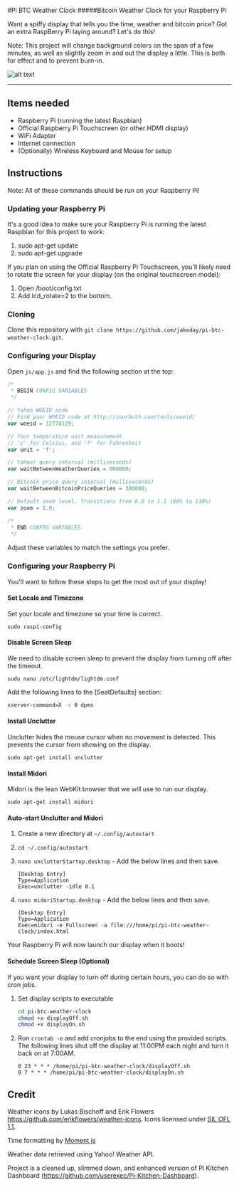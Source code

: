 #Pi BTC Weather Clock
#####Bitcoin Weather Clock for your Raspberry Pi

Want a spiffy display that tells you the time, weather and bitcoin price? Got an extra RaspBerry Pi laying around? Let's do this!

Note: This project will change background colors on the span of a few minutes, as well as slightly zoom in and out the display a little. This is both for effect and to prevent burn-in.

![alt text](http://s32.postimg.org/5ffoae6xx/pibtcweatherclock.png "Pi BTC Weather Clock")

* * *

## Items needed

+ Raspberry Pi (running the latest Raspbian)
+ Official Raspberry Pi Touchscreen (or other HDMI display)
+ WiFi Adapter
+ Internet connection
+ (Optionally) Wireless Keyboard and Mouse for setup

## Instructions

Note: All of these commands should be run on your Raspberry Pi!

### Updating your Raspberry Pi

It's a good idea to make sure your Raspberry Pi is running the latest Raspbian for this project to work:

1. sudo apt-get update
2. sudo apt-get upgrade

If you plan on using the Official Raspberry Pi Touchscreen, you'll likely need to rotate the screen for your display (on the original touchscreen model):

1. Open /boot/config.txt
2. Add lcd_rotate=2 to the bottom.


### Cloning

Clone this repository with `git clone https://github.com/jakeday/pi-btc-weather-clock.git`.


### Configuring your Display

Open `js/app.js` and find the following section at the top:

```javascript
/*
 * BEGIN CONFIG VARIABLES
 */

// Yahoo WOEID code
// Find your WOEID code at http://zourbuth.com/tools/woeid/
var woeid = 12774129;

// Your temperature unit measurement
// 'c' for Celcius, and 'f' for Fahrenheit
var unit = 'f';

// Yahoo! query interval (milliseconds)
var waitBetweenWeatherQueries = 900000;

// Bitcoin price query interval (milliseconds)
var waitBetweenBitcoinPriceQueries = 300000;

// Default zoom level. Transitions from 0.9 to 1.1 (90% to 110%)
var zoom = 1.0;

/*
 * END CONFIG VARIABLES
 */
```

Adjust these variables to match the settings you prefer.

### Configuring your Raspberry Pi

You'll want to follow these steps to get the most out of your display!

#### Set Locale and Timezone

Set your locale and timezone so your time is correct.

`sudo raspi-config`

#### Disable Screen Sleep

We need to disable screen sleep to prevent the display from turning off after the timeout.

`sudo nano /etc/lightdm/lightdm.conf`

Add the following lines to the [SeatDefaults] section:

```bash
xserver-command=X -s 0 dpms
```

#### Install Unclutter

Unclutter hides the mouse cursor when no movement is detected. This prevents the cursor from showing on the display.

`sudo apt-get install unclutter`

#### Install Midori

Midori is the lean WebKit browser that we will use to run our display.

`sudo apt-get install midori`

#### Auto-start Unclutter and Midori

1. Create a new directory at `~/.config/autostart`
2. `cd ~/.config/autostart`
3. `nano unclutterStartup.desktop` - Add the below lines and then save.

	```
	[Desktop Entry]
	Type=Application
	Exec=unclutter -idle 0.1
	```
5. `nano midoriStartup.desktop` - Add the below lines and then save.

	```
	[Desktop Entry]
	Type=Application
	Exec=midori -e Fullscreen -a file:///home/pi/pi-btc-weather-clock/index.html
	```

Your Raspberry Pi will now launch our display when it boots!

#### Schedule Screen Sleep (Optional)

If you want your display to turn off during certain hours, you can do so with cron jobs.

1. Set display scripts to executable
	
	```bash
	cd pi-btc-weather-clock
	chmod +x displayOff.sh
	chmod +x displayOn.sh
	```

2. Run `crontab -e` and add cronjobs to the end using the provided scripts. The following lines shut off the display at 11:00PM each night and turn it back on at 7:00AM.
	
	```
	0 23 * * * /home/pi/pi-btc-weather-clock/displayOff.sh
	0 7 * * * /home/pi/pi-btc-weather-clock/displayOn.sh
	```

## Credit

Weather icons by Lukas Bischoff and Erik Flowers https://github.com/erikflowers/weather-icons. Icons licensed under [SIL OFL 1.1](http://scripts.sil.org/OFL).

Time formatting by [Moment.js](http://momentjs.com/)

Weather data retrieved using Yahoo! Weather API.

Project is a cleaned up, slimmed down, and enhanced version of Pi Kitchen Dashboard (https://github.com/userexec/Pi-Kitchen-Dashboard).
